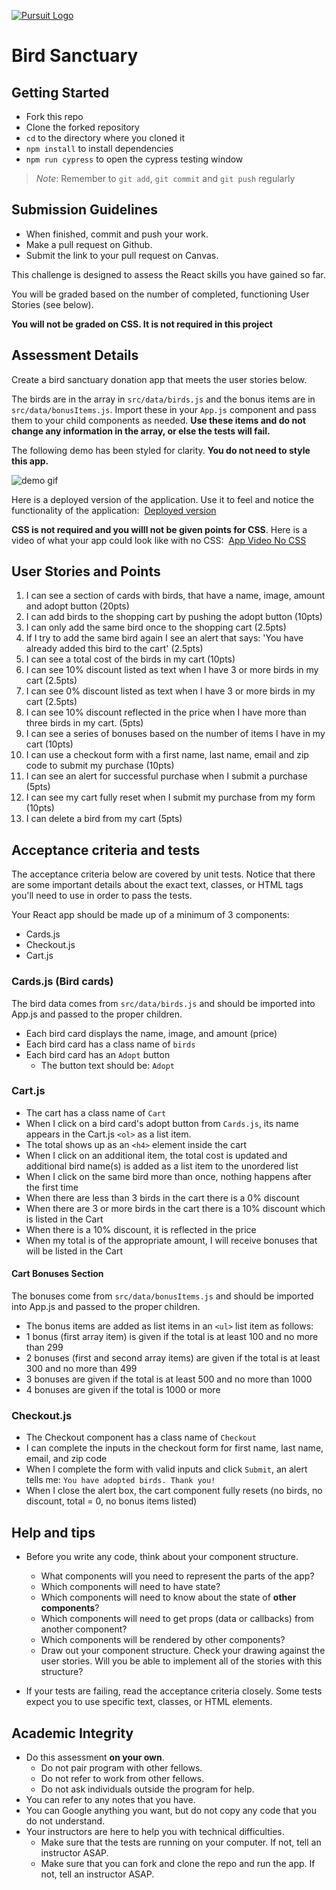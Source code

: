 [![Pursuit Logo](https://avatars1.githubusercontent.com/u/5825944?s=200&v=4)](https://pursuit.org)

# Bird Sanctuary

## Getting Started

- Fork this repo
- Clone the forked repository
- `cd` to the directory where you cloned it
- `npm install` to install dependencies
- `npm run cypress` to open the cypress testing window

> _Note_: Remember to `git add`, `git commit` and `git push` regularly

## Submission Guidelines

- When finished, commit and push your work.
- Make a pull request on Github.
- Submit the link to your pull request on Canvas.

This challenge is designed to assess the React skills you have gained so far.

You will be graded based on the number of completed, functioning User Stories (see below).

**You will not be graded on CSS. It is not required in this project**

## Assessment Details

Create a bird sanctuary donation app that meets the user stories below.

The birds are in the array in `src/data/birds.js` and the bonus items are in `src/data/bonusItems.js`. Import these in your `App.js` component and pass them to your child components as needed. **Use these items and do not change any information in the array, or else the tests will fail.**

The following demo has been styled for clarity.
**You do not need to style this app.**

![demo gif](./assets/bird-sanctuary.gif)

Here is a deployed version of the application. Use it to feel and notice the functionality of the application:&nbsp;
[Deployed version](https://main--mellow-tartufo-57470d.netlify.app/)

**CSS is not required and you willl not be given points for CSS**.
Here is a video of what your app could look like with no CSS:&nbsp;
[App Video No CSS](https://drive.google.com/file/d/1-jMymrRjOEIrCzdN81R_u-8VPMkP_g3Q/view?usp=sharing)

## User Stories and Points

1. I can see a section of cards with birds, that have a name, image, amount and adopt button (20pts) 
1. I can add birds to the shopping cart by pushing the adopt button (10pts) 
1. I can only add the same bird once to the shopping cart (2.5pts) 
1. If I try to add the same bird again I see an alert that says: 'You have already added this bird to the cart' (2.5pts) 
1. I can see a total cost of the birds in my cart (10pts) 
1. I can see 10% discount listed as text when I have 3 or more birds in my cart (2.5pts) 
1. I can see 0% discount listed as text when I have 3 or more birds in my cart (2.5pts) 
1. I can see 10% discount reflected in the price when I have more than three birds in my cart. (5pts) 
1. I can see a series of bonuses based on the number of items I have in my cart (10pts) 
1. I can use a checkout form with a first name, last name, email and zip code to submit my purchase (10pts) 
1. I can see an alert for successful purchase when I submit a purchase (5pts) 
1. I can see my cart fully reset when I submit my purchase from my form (10pts) 
1. I can delete a bird from my cart (5pts) 

## Acceptance criteria and tests

The acceptance criteria below are covered by unit tests. Notice that there are some important details about the exact text, classes, or HTML tags you'll need to use in order to pass the tests.

Your React app should be made up of a minimum of 3 components:

- Cards.js
- Checkout.js
- Cart.js

### Cards.js (Bird cards)

The bird data comes from `src/data/birds.js` and should be imported into App.js and passed to the proper children.

- Each bird card displays the name, image, and amount (price)
- Each bird card has a class name of `birds`
- Each bird card has an `Adopt` button
  - The button text should be: `Adopt`

### Cart.js

- The cart has a class name of `Cart`
- When I click on a bird card's adopt button from `Cards.js`, its name appears in the Cart.js `<ol>` as a list item.
- The total shows up as an `<h4>` element inside the cart
- When I click on an additional item, the total cost is updated and additional bird name(s) is added as a list item to the unordered list
- When I click on the same bird more than once, nothing happens after the first time
- When there are less than 3 birds in the cart there is a 0% discount
- When there are 3 or more birds in the cart there is a 10% discount which is listed in the Cart
- When there is a 10% discount, it is reflected in the price
- When my total is of the appropriate amount, I will receive bonuses that will be listed in the Cart

#### Cart Bonuses Section

The bonuses come from `src/data/bonusItems.js` and should be imported into App.js and passed to the proper children.

- The bonus items are added as list items in an `<ul>` list item as follows:
- 1 bonus (first array item) is given if the total is at least 100 and no more than 299
- 2 bonuses (first and second array items) are given if the total is at least 300 and no more than 499
- 3 bonuses are given if the total is at least 500 and no more than 1000
- 4 bonuses are given if the total is 1000 or more

### Checkout.js

- The Checkout component has a class name of `Checkout`
- I can complete the inputs in the checkout form for first name, last name, email, and zip code
- When I complete the form with valid inputs and click `Submit`, an alert tells me: `You have adopted birds. Thank you!`
- When I close the alert box, the cart component fully resets (no birds, no discount, total = 0, no bonus items listed)

## Help and tips

- Before you write any code, think about your component structure.

  - What components will you need to represent the parts of the app?
  - Which components will need to have state?
  - Which components will need to know about the state of **other components**?
  - Which components will need to get props (data or callbacks) from another component?
  - Which components will be rendered by other components?
  - Draw out your component structure. Check your drawing against the user stories. Will you be able to implement all of the stories with this structure?

- If your tests are failing, read the acceptance criteria closely. Some tests expect you to use specific text, classes, or HTML elements.

## Academic Integrity

- Do this assessment **on your own**.
  - Do not pair program with other fellows.
  - Do not refer to work from other fellows.
  - Do not ask individuals outside the program for help.
- You can refer to any notes that you have.
- You can Google anything you want, but do not copy any code that you do not understand.
- Your instructors are here to help you with technical difficulties.
  - Make sure that the tests are running on your computer. If not, tell an instructor ASAP.
  - Make sure that you can fork and clone the repo and run the app. If not, tell an instructor ASAP.
